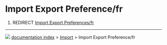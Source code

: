 # Import Export Preference/fr
1.  REDIRECT [Import Export Preferences/fr](Import_Export_Preferences/fr.md)



---
![](images/Right_arrow.png) [documentation index](../README.md) > [Import](Import_Workbench.md) > Import Export Preference/fr
